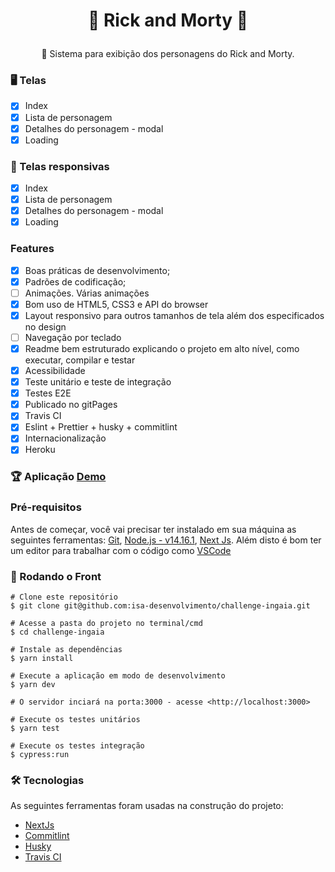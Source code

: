 <h1 align="center">

👾  Rick and Morty 👾
</h1>
<p align="center">🚀  Sistema para exibição  dos personagens do Rick and Morty.
</p>

### :desktop_computer: Telas 

- [x]  Index
- [x]  Lista de personagem
- [x]  Detalhes do personagem - modal
- [x]  Loading

### :iphone: Telas responsivas 

- [x]  Index
- [x]  Lista de personagem
- [x]  Detalhes do personagem - modal
- [x]  Loading

### Features

- [x]  Boas práticas de desenvolvimento;
- [x]  Padrões de codificação;
- [ ]  Animações. Várias animações
- [x]  Bom uso de HTML5, CSS3 e API do browser
- [x]  Layout responsivo para outros tamanhos de tela além dos especificados no design
- [ ]  Navegação por teclado
- [x]  Readme bem estruturado explicando o projeto em alto nível, como executar, compilar e testar
- [x]  Acessibilidade
- [x]  Teste unitário e teste de integração
- [x]  Testes E2E
- [x]  Publicado no gitPages
- [x]  Travis CI
- [x]  Eslint + Prettier + husky + commitlint
- [x]  Internacionalização
- [x]  Heroku

### 🏆 Aplicação [Demo](https://challengeingaia.herokuapp.com/)

### Pré-requisitos

Antes de começar, você vai precisar ter instalado em sua máquina as seguintes ferramentas:
[Git](https://git-scm.com/), [Node.js - v14.16.1](https://nodejs.org/en/), [Next Js](https://nextjs.org/).
Além disto é bom ter um editor para trabalhar com o código como [VSCode](https://code.visualstudio.com/)

### 🎲 Rodando o Front

```
# Clone este repositório
$ git clone git@github.com:isa-desenvolvimento/challenge-ingaia.git

# Acesse a pasta do projeto no terminal/cmd
$ cd challenge-ingaia

# Instale as dependências 
$ yarn install

# Execute a aplicação em modo de desenvolvimento
$ yarn dev

# O servidor inciará na porta:3000 - acesse <http://localhost:3000>

# Execute os testes unitários
$ yarn test

# Execute os testes integração 
$ cypress:run

```

### 🛠 Tecnologias

As seguintes ferramentas foram usadas na construção do projeto:

- [NextJs](https://nextjs.org/)
- [Commitlint](https://commitlint.js.org/)
- [Husky](https://www.husky.com.br/)
- [Travis CI](https://travis-ci.com/)
